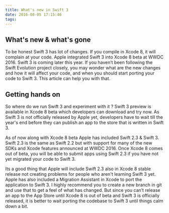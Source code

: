 ```yaml
---
title: What's new in Swift 3
date: 2016-08-05 17:15:46
tags:
---
```

## What's new & what's gone
To be honest Swift 3 has lot of changes. If you compile in Xcode 8, it will complain at your code. Apple integrated Swift 3 into Xcode 8 beta at WWDC 2016. Swift 3 is coming later this year. If you haven’t been following the Swift Evolution project closely, you may wonder what are the new changes and how it will affect your code, and when you should start porting your code to Swift 3. This article can help you with that.

<!-- more -->

## Getting hands on
So where do we run Swift 3 and experiment with it ? Swift 3 preview is available in Xcode 8 beta which developers can download and try now. As Swift 3 is not officially released by Apple yet, developers have to wait till the year's end before they can publish an app to the store that is written in Swift 3.

As of now along with Xcode 8 beta Apple has included Swift 2.3 & Swift 3. Swift 2.3 is the same as Swift 2.2 but with support for many of the new SDKs and Xcode features announced at WWDC 2016. Once Xcode 8 comes out of beta, you will be able to submit apps using Swift 2.3 if you have not yet migrated your code to Swift 3.

Its a good thing that Apple will include Swift 2.3 also in Xcode 8 stable release not creating problems for people who aren't learning Swift 3 yet. Apple has also included a Migration Assistant in Xcode to port the application to Swift 3. I highly recommend you to create a new branch in git and use that to get a feel of what has changed. But since you can’t release an app to the App Store until Xcode 8 is out of beta and Swift 3 is officially released, it is better to wait porting the codebase to Swift 3 until things calm down a bit.


